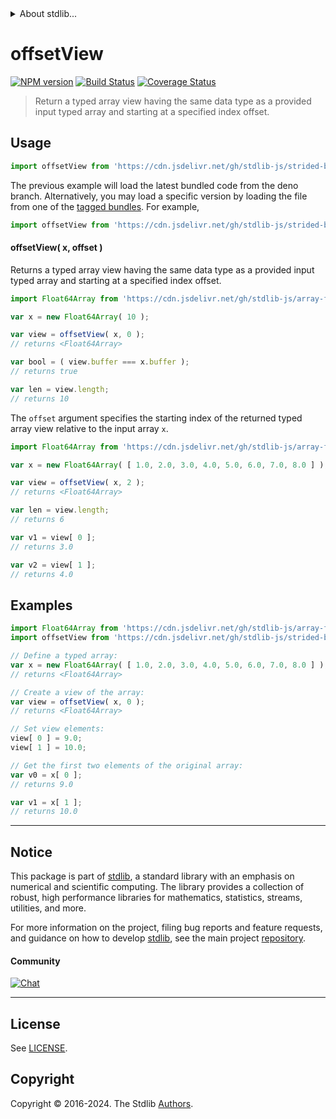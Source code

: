 <!--

@license Apache-2.0

Copyright (c) 2021 The Stdlib Authors.

Licensed under the Apache License, Version 2.0 (the "License");
you may not use this file except in compliance with the License.
You may obtain a copy of the License at

   http://www.apache.org/licenses/LICENSE-2.0

Unless required by applicable law or agreed to in writing, software
distributed under the License is distributed on an "AS IS" BASIS,
WITHOUT WARRANTIES OR CONDITIONS OF ANY KIND, either express or implied.
See the License for the specific language governing permissions and
limitations under the License.

-->


<details>
  <summary>
    About stdlib...
  </summary>
  <p>We believe in a future in which the web is a preferred environment for numerical computation. To help realize this future, we've built stdlib. stdlib is a standard library, with an emphasis on numerical and scientific computation, written in JavaScript (and C) for execution in browsers and in Node.js.</p>
  <p>The library is fully decomposable, being architected in such a way that you can swap out and mix and match APIs and functionality to cater to your exact preferences and use cases.</p>
  <p>When you use stdlib, you can be absolutely certain that you are using the most thorough, rigorous, well-written, studied, documented, tested, measured, and high-quality code out there.</p>
  <p>To join us in bringing numerical computing to the web, get started by checking us out on <a href="https://github.com/stdlib-js/stdlib">GitHub</a>, and please consider <a href="https://opencollective.com/stdlib">financially supporting stdlib</a>. We greatly appreciate your continued support!</p>
</details>

# offsetView

[![NPM version][npm-image]][npm-url] [![Build Status][test-image]][test-url] [![Coverage Status][coverage-image]][coverage-url] <!-- [![dependencies][dependencies-image]][dependencies-url] -->

> Return a typed array view having the same data type as a provided input typed array and starting at a specified index offset.

<!-- Section to include introductory text. Make sure to keep an empty line after the intro `section` element and another before the `/section` close. -->

<section class="intro">

</section>

<!-- /.intro -->

<!-- Package usage documentation. -->



<section class="usage">

## Usage

```javascript
import offsetView from 'https://cdn.jsdelivr.net/gh/stdlib-js/strided-base-offset-view@deno/mod.js';
```
The previous example will load the latest bundled code from the deno branch. Alternatively, you may load a specific version by loading the file from one of the [tagged bundles](https://github.com/stdlib-js/strided-base-offset-view/tags). For example,

```javascript
import offsetView from 'https://cdn.jsdelivr.net/gh/stdlib-js/strided-base-offset-view@v0.2.0-deno/mod.js';
```

#### offsetView( x, offset )

Returns a typed array view having the same data type as a provided input typed array and starting at a specified index offset.

```javascript
import Float64Array from 'https://cdn.jsdelivr.net/gh/stdlib-js/array-float64@deno/mod.js';

var x = new Float64Array( 10 );

var view = offsetView( x, 0 );
// returns <Float64Array>

var bool = ( view.buffer === x.buffer );
// returns true

var len = view.length;
// returns 10
```

The `offset` argument specifies the starting index of the returned typed array view relative to the input array `x`.

```javascript
import Float64Array from 'https://cdn.jsdelivr.net/gh/stdlib-js/array-float64@deno/mod.js';

var x = new Float64Array( [ 1.0, 2.0, 3.0, 4.0, 5.0, 6.0, 7.0, 8.0 ] );

var view = offsetView( x, 2 );
// returns <Float64Array>

var len = view.length;
// returns 6

var v1 = view[ 0 ];
// returns 3.0

var v2 = view[ 1 ];
// returns 4.0
```

</section>

<!-- /.usage -->

<!-- Package usage notes. Make sure to keep an empty line after the `section` element and another before the `/section` close. -->

<section class="notes">

</section>

<!-- /.notes -->

<!-- Package usage examples. -->

<section class="examples">

## Examples

<!-- eslint no-undef: "error" -->

```javascript
import Float64Array from 'https://cdn.jsdelivr.net/gh/stdlib-js/array-float64@deno/mod.js';
import offsetView from 'https://cdn.jsdelivr.net/gh/stdlib-js/strided-base-offset-view@deno/mod.js';

// Define a typed array:
var x = new Float64Array( [ 1.0, 2.0, 3.0, 4.0, 5.0, 6.0, 7.0, 8.0 ] );
// returns <Float64Array>

// Create a view of the array:
var view = offsetView( x, 0 );
// returns <Float64Array>

// Set view elements:
view[ 0 ] = 9.0;
view[ 1 ] = 10.0;

// Get the first two elements of the original array:
var v0 = x[ 0 ];
// returns 9.0

var v1 = x[ 1 ];
// returns 10.0
```

</section>

<!-- /.examples -->

<!-- Section to include cited references. If references are included, add a horizontal rule *before* the section. Make sure to keep an empty line after the `section` element and another before the `/section` close. -->

<section class="references">

</section>

<!-- /.references -->

<!-- Section for related `stdlib` packages. Do not manually edit this section, as it is automatically populated. -->

<section class="related">

</section>

<!-- /.related -->

<!-- Section for all links. Make sure to keep an empty line after the `section` element and another before the `/section` close. -->


<section class="main-repo" >

* * *

## Notice

This package is part of [stdlib][stdlib], a standard library with an emphasis on numerical and scientific computing. The library provides a collection of robust, high performance libraries for mathematics, statistics, streams, utilities, and more.

For more information on the project, filing bug reports and feature requests, and guidance on how to develop [stdlib][stdlib], see the main project [repository][stdlib].

#### Community

[![Chat][chat-image]][chat-url]

---

## License

See [LICENSE][stdlib-license].


## Copyright

Copyright &copy; 2016-2024. The Stdlib [Authors][stdlib-authors].

</section>

<!-- /.stdlib -->

<!-- Section for all links. Make sure to keep an empty line after the `section` element and another before the `/section` close. -->

<section class="links">

[npm-image]: http://img.shields.io/npm/v/@stdlib/strided-base-offset-view.svg
[npm-url]: https://npmjs.org/package/@stdlib/strided-base-offset-view

[test-image]: https://github.com/stdlib-js/strided-base-offset-view/actions/workflows/test.yml/badge.svg?branch=v0.2.0
[test-url]: https://github.com/stdlib-js/strided-base-offset-view/actions/workflows/test.yml?query=branch:v0.2.0

[coverage-image]: https://img.shields.io/codecov/c/github/stdlib-js/strided-base-offset-view/main.svg
[coverage-url]: https://codecov.io/github/stdlib-js/strided-base-offset-view?branch=main

<!--

[dependencies-image]: https://img.shields.io/david/stdlib-js/strided-base-offset-view.svg
[dependencies-url]: https://david-dm.org/stdlib-js/strided-base-offset-view/main

-->

[chat-image]: https://img.shields.io/gitter/room/stdlib-js/stdlib.svg
[chat-url]: https://app.gitter.im/#/room/#stdlib-js_stdlib:gitter.im

[stdlib]: https://github.com/stdlib-js/stdlib

[stdlib-authors]: https://github.com/stdlib-js/stdlib/graphs/contributors

[umd]: https://github.com/umdjs/umd
[es-module]: https://developer.mozilla.org/en-US/docs/Web/JavaScript/Guide/Modules

[deno-url]: https://github.com/stdlib-js/strided-base-offset-view/tree/deno
[deno-readme]: https://github.com/stdlib-js/strided-base-offset-view/blob/deno/README.md
[umd-url]: https://github.com/stdlib-js/strided-base-offset-view/tree/umd
[umd-readme]: https://github.com/stdlib-js/strided-base-offset-view/blob/umd/README.md
[esm-url]: https://github.com/stdlib-js/strided-base-offset-view/tree/esm
[esm-readme]: https://github.com/stdlib-js/strided-base-offset-view/blob/esm/README.md
[branches-url]: https://github.com/stdlib-js/strided-base-offset-view/blob/main/branches.md

[stdlib-license]: https://raw.githubusercontent.com/stdlib-js/strided-base-offset-view/main/LICENSE

</section>

<!-- /.links -->
